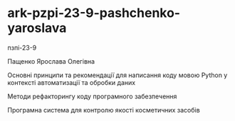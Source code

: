 
# ark-pzpi-23-9-pashchenko-yaroslava

пзпі-23-9

Пащенко Ярослава Олегівна

Основні принципи та рекомендації для написання коду мовою Python у контексті автоматизації та обробки даних 

Методи рефакторингу коду програмного забезпечення

Програмна система для контролю якості косметичних засобів

